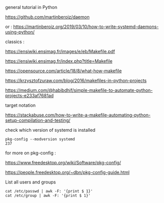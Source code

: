 general tutorial in Python

https://github.com/martinberoiz/daemon

or : https://martinberoiz.org/2019/03/10/how-to-write-systemd-daemons-using-python/

classics :

https://ensiwiki.ensimag.fr/images/e/eb/Makefile.pdf

https://ensiwiki.ensimag.fr/index.php?title=Makefile

https://opensource.com/article/18/8/what-how-makefile

https://krzysztofzuraw.com/blog/2016/makefiles-in-python-projects

https://medium.com/@habibdhif/simple-makefile-to-automate-python-projects-e233af7681ad

target notation

https://stackabuse.com/how-to-write-a-makefile-automating-python-setup-compilation-and-testing/

check which version of systemd is installed
```
pkg-config --modversion systemd
237
```
for more on pkg-config :

https://www.freedesktop.org/wiki/Software/pkg-config/

https://people.freedesktop.org/~dbn/pkg-config-guide.html

List all users and groups
```
cat /etc/passwd | awk -F: '{print $ 1}'
cat /etc/group | awk -F: '{print $ 1}'
```
